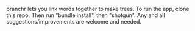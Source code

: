 branchr lets you link words together to make trees. To run the app, clone this repo. Then run "bundle install", then "shotgun". Any and all suggestions/improvements are welcome and needed.
